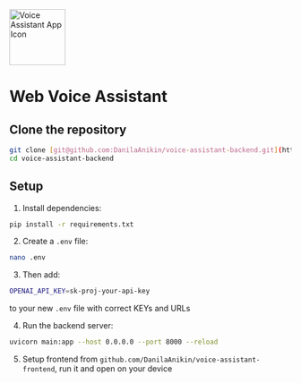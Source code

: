<img src="./.github/assets/app-icon.png" alt="Voice Assistant App Icon" width="100" height="100">

# Web Voice Assistant

## Clone the repository
```bash
git clone [git@github.com:DanilaAnikin/voice-assistant-backend.git](https://github.com/DanilaAnikin/voice-assistant-backend.git)
cd voice-assistant-backend
```

## Setup
1. Install dependencies:
```bash
pip install -r requirements.txt
```
2. Create a ```.env``` file:
```bash
nano .env
```
3. Then add:
```bash
OPENAI_API_KEY=sk-proj-your-api-key
```
to your new ```.env``` file with correct KEYs and URLs

4. Run the backend server:
```bash
uvicorn main:app --host 0.0.0.0 --port 8000 --reload
```

5. Setup frontend from ```github.com/DanilaAnikin/voice-assistant-frontend```, run it and open on your device
